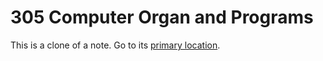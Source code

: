 # 305 Computer Organ and Programs
This is a clone of a note. Go to its [primary location](../Cyber%20Operations/305%20Computer%20Organ%20and%20Program.md).